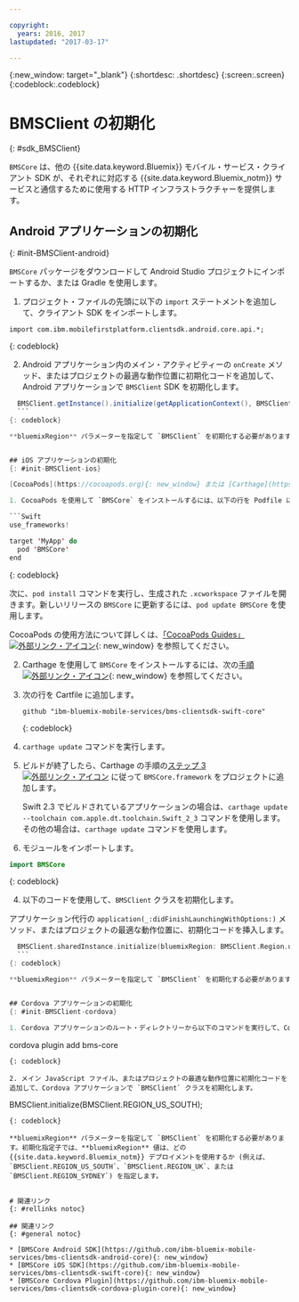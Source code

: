 ```yaml
---

copyright:
  years: 2016, 2017
lastupdated: "2017-03-17"

---
```

{:new_window: target="_blank"}
{:shortdesc: .shortdesc}
{:screen:.screen}
{:codeblock:.codeblock}

# BMSClient の初期化
{: #sdk_BMSClient}

`BMSCore` は、他の {{site.data.keyword.Bluemix}} モバイル・サービス・クライアント SDK が、それぞれに対応する {{site.data.keyword.Bluemix_notm}} サービスと通信するために使用する HTTP インフラストラクチャーを提供します。


## Android アプリケーションの初期化
{: #init-BMSClient-android}

`BMSCore` パッケージをダウンロードして Android Studio プロジェクトにインポートするか、または  Gradle を使用します。

1. プロジェクト・ファイルの先頭に以下の `import` ステートメントを追加して、クライアント SDK をインポートします。

  ```
  import com.ibm.mobilefirstplatform.clientsdk.android.core.api.*;
  ```
  {: codeblock}

2. Android アプリケーション内のメイン・アクティビティーの `onCreate` メソッド、またはプロジェクトの最適な動作位置に初期化コードを追加して、Android アプリケーションで `BMSClient` SDK を初期化します。

  ```Java
	BMSClient.getInstance().initialize(getApplicationContext(), BMSClient.REGION_US_SOUTH); // Make sure that you point to your region
	```
  {: codeblock}

  **bluemixRegion** パラメーターを指定して `BMSClient` を初期化する必要があります。初期化指定子では、**bluemixRegion** 値は、どの {{site.data.keyword.Bluemix_notm}} デプロイメントを使用するか (例えば、`BMSClient.REGION_US_SOUTH`、`BMSClient.REGION_UK`、または `BMSClient.REGION_SYDNEY`) を指定します。


## iOS アプリケーションの初期化
{: #init-BMSClient-ios}

[CocoaPods](https://cocoapods.org){: new_window} または [Carthage](https://github.com/Carthage/Carthage){: new_window} を使用して、`BMSCore` パッケージを取得できます。

1. CocoaPods を使用して `BMSCore` をインストールするには、以下の行を Podfile に追加します。プロジェクトにまだ Podfile がない場合は、`pod init` コマンドを使用してください。

  ```Swift
  use_frameworks!

  target 'MyApp' do
    pod 'BMSCore'
  end
  ```
  {: codeblock}

  次に、`pod install` コマンドを実行し、生成された `.xcworkspace` ファイルを開きます。新しいリリースの `BMSCore` に更新するには、`pod update BMSCore` を使用します。

  CocoaPods の使用方法について詳しくは、[「CocoaPods Guides」 ![外部リンク・アイコン](../icons/launch-glyph.svg "外部リンク・アイコン")](https://guides.cocoapods.org/using/index.html){: new_window} を参照してください。

2. Carthage を使用して `BMSCore` をインストールするには、次の[手順 ![外部リンク・アイコン](../icons/launch-glyph.svg "外部リンク・アイコン")](https://github.com/Carthage/Carthage#getting-started){: new_window} を参照してください。

  1. 次の行を Cartfile に追加します。

      ```
      github "ibm-bluemix-mobile-services/bms-clientsdk-swift-core"
      ```
      {: codeblock}

  2. `carthage update` コマンドを実行します。

  3. ビルドが終了したら、Carthage の手順の[ステップ 3 ![外部リンク・アイコン](../icons/launch-glyph.svg "外部リンク・アイコン")](https://github.com/Carthage/Carthage#getting-started) に従って `BMSCore.framework` をプロジェクトに追加します。

      Swift 2.3 でビルドされているアプリケーションの場合は、`carthage update --toolchain com.apple.dt.toolchain.Swift_2_3` コマンドを使用します。その他の場合は、`carthage update` コマンドを使用します。

3. モジュールをインポートします。

  ```Swift
  import BMSCore
  ```
  {: codeblock}

4. 以下のコードを使用して、`BMSClient` クラスを初期化します。

  アプリケーション代行の `application(_:didFinishLaunchingWithOptions:)` メソッド、またはプロジェクトの最適な動作位置に、初期化コードを挿入します。

  ```Swift
    BMSClient.sharedInstance.initialize(bluemixRegion: BMSClient.Region.usSouth) // Make sure that you point to your region
    ```
  {: codeblock}

  **bluemixRegion** パラメーターを指定して `BMSClient` を初期化する必要があります。初期化指定子では、**bluemixRegion** 値は、どの {{site.data.keyword.Bluemix_notm}} デプロイメントを使用するか (例えば、`BMSClient.Region.usSouth`、 `BMSClient.Region.unitedKingdom`、または `BMSClient.Region.sydney`) を指定します。


## Cordova アプリケーションの初期化
{: #init-BMSClient-cordova}

1. Cordova アプリケーションのルート・ディレクトリーから以下のコマンドを実行して、Cordova プラグインを追加します。

  ```
  cordova plugin add bms-core
  ```
  {: codeblock}

2. メイン JavaScript ファイル、またはプロジェクトの最適な動作位置に初期化コードを追加して、Cordova アプリケーションで `BMSClient` クラスを初期化します。

  ```
  BMSClient.initialize(BMSClient.REGION_US_SOUTH);
  ```
  {: codeblock}
	
  **bluemixRegion** パラメーターを指定して `BMSClient` を初期化する必要があります。初期化指定子では、**bluemixRegion** 値は、どの {{site.data.keyword.Bluemix_notm}} デプロイメントを使用するか (例えば、`BMSClient.REGION_US_SOUTH`、`BMSClient.REGION_UK`、または `BMSClient.REGION_SYDNEY`) を指定します。


# 関連リンク
{: #rellinks notoc}

## 関連リンク
{: #general notoc}

* [BMSCore Android SDK](https://github.com/ibm-bluemix-mobile-services/bms-clientsdk-android-core){: new_window}
* [BMSCore iOS SDK](https://github.com/ibm-bluemix-mobile-services/bms-clientsdk-swift-core){: new_window}
* [BMSCore Cordova Plugin](https://github.com/ibm-bluemix-mobile-services/bms-clientsdk-cordova-plugin-core){: new_window}
